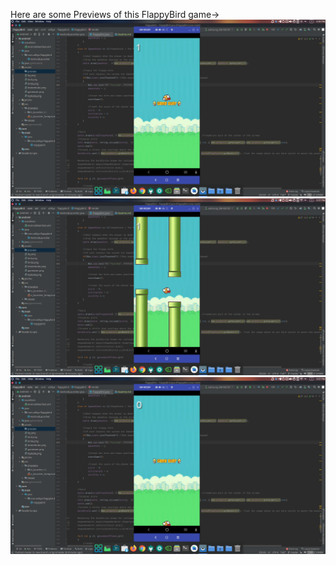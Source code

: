 Here are some Previews of this FlappyBird game->
![](android/assets/preview/one.png)
![](android/assets/preview/two.png)
![](android/assets/preview/three.png)
